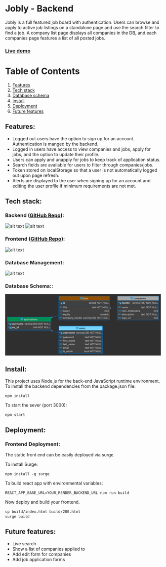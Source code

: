 # Jobly - Backend

Jobly is a full featured job board with authentication. Users can browse and apply to active job listings on a standalone page and use the search filter to find a job. A company list page displays all companies in the DB, and each companies page features a list of all posted jobs.

### [Live demo](https://jobly.demo.trevorhudson.dev)

# Table of Contents
1. [Features](#Features)
2. [Tech stack](#Tech-stack)
3. [Database schema](#Database-schema)
4. [Install](#Install)
5. [Deployment](#Deployment)
6. [Future features](#Future-features)

## Features<a name="Features"></a>:
* Logged out users have the option to sign up for an account. Authentication is manged by the backend.
* Logged in users have access to view companies and jobs, apply for jobs, and the option to update their profile.
* Users can apply and unapply for jobs to keep track of application status.
* Search fields are available for users to filter through companies/jobs.
* Token stored on localStorage so that a user is not automatically logged out upon page refresh.
* Alerts are displayed to the user when signing up for an account and editing the user profile if minimum requirements are not met.

## Tech stack<a name="Tech-stack"></a>:

### Backend ([GitHub Repo](https://github.com/trevorhudson/react-jobly-backend)):
![alt text](https://img.shields.io/badge/-Express-000000?logo=express&logoColor=white&style=for-the-badge)
![alt text](https://img.shields.io/badge/-Node.js-339933?logo=node.js&logoColor=white&style=for-the-badge)

### Frontend ([GitHub Repo](https://github.com/trevorhudson/react-jobly-frontend)):
![alt text](https://img.shields.io/badge/-ReactJs-61DAFB?logo=react&logoColor=white&style=for-the-badge)

### Database Management:
![alt text](https://img.shields.io/badge/-PostgresSQL-4169E1?logo=postgresql&logoColor=white&style=for-the-badge)

### Database Schema<a name="Database-schema"></a>::
![database schema](jobly-schema-diagram.png)

## Install<a name="Install"></a>:

This project uses Node.js for the back-end JavaScript runtime environment. To install the backend dependencies from the package.json file:

    npm install

To start the sever (port 3000):

    npm start

## Deployment<a name="Deployment"></a>:

### Frontend Deployment:

The static front end can be easily deployed via surge.

To install Surge:

    npm install -g surge

To build react app with environmental variables:

    REACT_APP_BASE_URL=YOUR_RENDER_BACKEND_URL npm run build

Now deploy and build your frontend.

    cp build/index.html build/200.html
    surge build

## Future features<a name="Future-features"></a>:
* Live search
* Show a list of companies applied to
* Add edit form for companies
* Add job application forms
